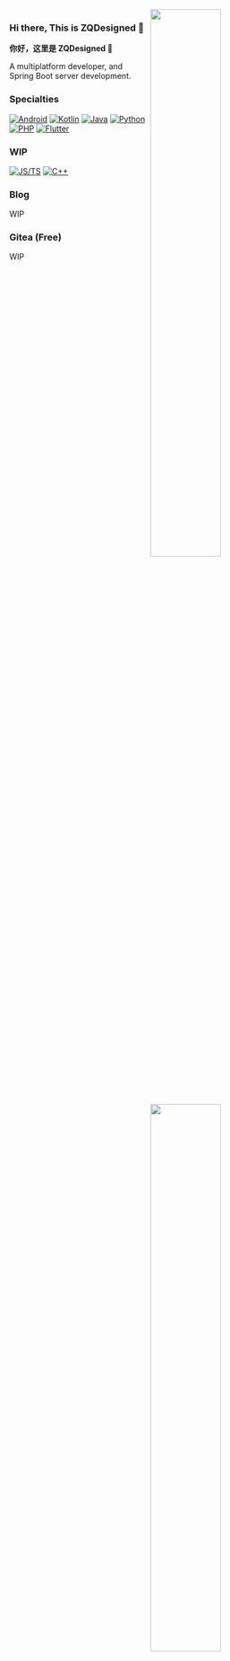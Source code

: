 <img width="50%" align="right" src="https://ghrs-zqdesigned.vercel.app/api?username=ZQDesigned&count_private=true&show_icons=true&include_all_commits=true" />
<img width="50%" align="right" src="https://ghrs-zqdesigned.vercel.app/api/top-langs/?username=ZQDesigned" />

### Hi there, This is ZQDesigned 👋

**你好，这里是 ZQDesigned 👋**

A multiplatform developer, and Spring Boot server development.

### Specialties

[![Android](https://img.shields.io/badge/-Android-3DDC84?style=flat&logo=Android&logoColor=white)](#)
[![Kotlin](https://img.shields.io/badge/-Kotlin-7F52FF?style=flat&logo=kotlin&logoColor=white)](#)
[![Java](https://img.shields.io/badge/-Java-007396?style=flat&logo=java&logoColor=white)](#)
[![Python](https://img.shields.io/badge/-Python-3776AB?style=flat&logo=python&logoColor=white)](#)
[![PHP](https://img.shields.io/badge/-PHP-777BB4?style=flat&logo=php&logoColor=white)](#)
[![Flutter](https://img.shields.io/badge/-Flutter-6ecdf8?style=flat&logo=flutter&logoColor=white)](#)

### WIP

[![JS/TS](https://img.shields.io/badge/-JS/TS-ffcc00?style=flat&logo=javascript&logoColor=white)](#)
[![C++](https://img.shields.io/badge/-C++-00599C?style=flat&logo=c%2B%2B&logoColor=white)](#)

### Blog

WIP

### Gitea (Free)

WIP
